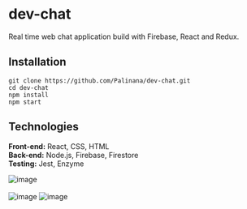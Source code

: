 # dev-chat
Real time web chat application build with Firebase, React and Redux. 

## Installation
```
git clone https://github.com/Palinana/dev-chat.git
cd dev-chat
npm install
npm start
```

## Technologies
<b>Front-end:</b> React, CSS, HTML<br/>
<b>Back-end:</b> Node.js, Firebase, Firestore<br/>
<b>Testing:</b> Jest, Enzyme<br/>


![image](https://user-images.githubusercontent.com/26104823/69076154-dfd86500-0a00-11ea-8147-7f189910a7ff.png)
<br/>
<br/>
![image](https://user-images.githubusercontent.com/26104823/69384716-0f020700-0c8b-11ea-8758-d8551f800043.png)
![image](https://user-images.githubusercontent.com/26104823/69680442-e6a64e00-1078-11ea-92ff-ce8f662ee83d.jpg)
